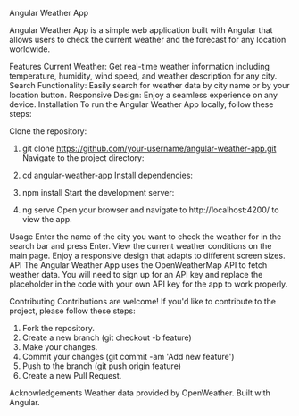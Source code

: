 Angular Weather App

Angular Weather App is a simple web application built with Angular that allows users to check the current weather and the forecast for any location worldwide.

Features
Current Weather: Get real-time weather information including temperature, humidity, wind speed, and weather description for any city.
Search Functionality: Easily search for weather data by city name or by your location button.
Responsive Design: Enjoy a seamless experience on any device.
Installation
To run the Angular Weather App locally, follow these steps:

Clone the repository:

1. git clone https://github.com/your-username/angular-weather-app.git
   Navigate to the project directory:

2. cd angular-weather-app
   Install dependencies:

3. npm install
   Start the development server:

4. ng serve
   Open your browser and navigate to http://localhost:4200/ to view the app.

Usage
Enter the name of the city you want to check the weather for in the search bar and press Enter.
View the current weather conditions on the main page.
Enjoy a responsive design that adapts to different screen sizes.
API
The Angular Weather App uses the OpenWeatherMap API to fetch weather data. You will need to sign up for an API key and replace the placeholder in the code with your own API key for the app to work properly.

Contributing
Contributions are welcome! If you'd like to contribute to the project, please follow these steps:

1. Fork the repository.
2. Create a new branch (git checkout -b feature)
3. Make your changes.
4. Commit your changes (git commit -am 'Add new feature')
5. Push to the branch (git push origin feature)
6. Create a new Pull Request.

Acknowledgements
Weather data provided by OpenWeather.
Built with Angular.
